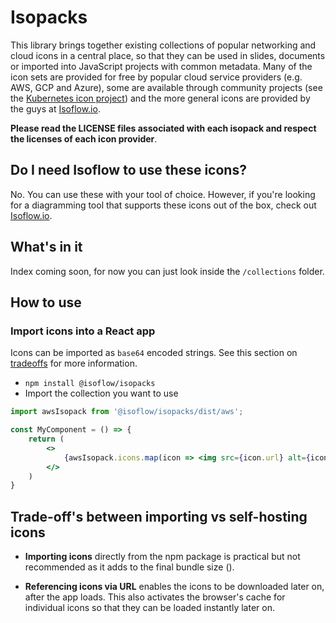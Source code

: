 # Isopacks
This library brings together existing collections of popular networking and cloud icons in a central place, so that they can be used in slides, documents or imported into JavaScript projects with common metadata.  Many of the icon sets are provided for free by popular cloud service providers (e.g. AWS, GCP and Azure), some are available through community projects (see the [Kubernetes icon project](https://github.com/kubernetes/community/tree/master/icons)) and the more general icons are provided by the guys at [Isoflow.io](https://isoflow.io).

**Please read the LICENSE files associated with each isopack and respect the licenses of each icon provider**.

## Do I need Isoflow to use these icons?
No.  You can use these with your tool of choice.  However, if you're looking for a diagramming tool that supports these icons out of the box, check out [Isoflow.io](https://isoflow.io).

## What's in it
Index coming soon, for now you can just look inside the `/collections` folder.

## How to use

### Import icons into a React app
Icons can be imported as `base64` encoded strings.  See this section on [tradeoffs](#trade-offs-between-importing-vs-self-hosting-icons) for more information.

- `npm install @isoflow/isopacks`
- Import the collection you want to use
```jsx
import awsIsopack from '@isoflow/isopacks/dist/aws';

const MyComponent = () => {
    return (
        <>
            {awsIsopack.icons.map(icon => <img src={icon.url} alt={icon.name} />)}
        </>
    )
}
```

## Trade-off's between importing vs self-hosting icons

- **Importing icons** directly from the npm package is practical but not recommended as it adds to the final bundle size ().

- **Referencing icons via URL** enables the icons to be downloaded later on, after the app loads. This also activates the browser's cache for individual icons so that they can be loaded instantly later on.
